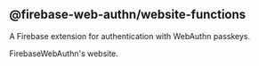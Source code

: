 ## @firebase-web-authn/website-functions
A Firebase extension for authentication with WebAuthn passkeys.

FirebaseWebAuthn's website.
